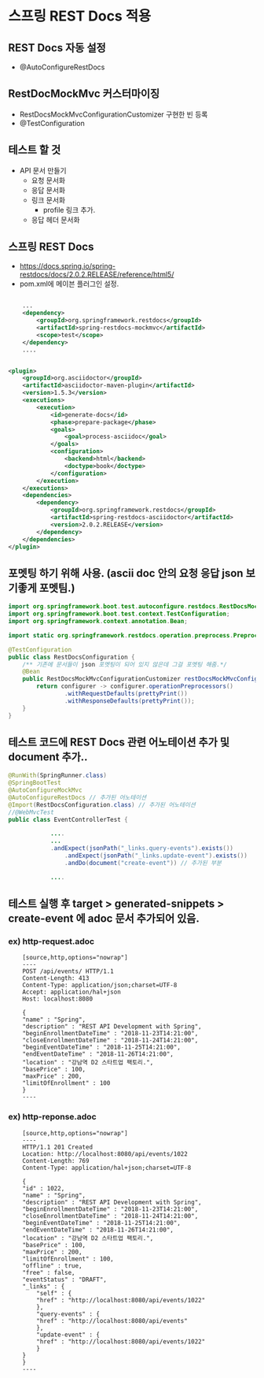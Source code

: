 
# 스프링 REST Docs 적용

## REST Docs 자동 설정
 - @AutoConfigureRestDocs

## RestDocMockMvc 커스터마이징
 - RestDocsMockMvcConfigurationCustomizer 구현한 빈 등록
 - @TestConfiguration

## 테스트 할 것
 - API 문서 만들기
   - 요청 문서화
   - 응답 문서화
   - 링크 문서화
     - profile 링크 추가.
   - 응답 헤더 문서화

## 스프링 REST Docs
 - https://docs.spring.io/spring-restdocs/docs/2.0.2.RELEASE/reference/html5/
 - pom.xml에 메이븐 플러그인 설정.

```xml

    ...
    <dependency>
        <groupId>org.springframework.restdocs</groupId>
        <artifactId>spring-restdocs-mockmvc</artifactId>
        <scope>test</scope>
    </dependency>
    ....


<plugin> 
    <groupId>org.asciidoctor</groupId>
    <artifactId>asciidoctor-maven-plugin</artifactId>
    <version>1.5.3</version>
    <executions>
        <execution>
            <id>generate-docs</id>
            <phase>prepare-package</phase> 
            <goals>
                <goal>process-asciidoc</goal>
            </goals>
            <configuration>
                <backend>html</backend>
                <doctype>book</doctype>
            </configuration>
        </execution>
    </executions>
    <dependencies>
        <dependency> 
            <groupId>org.springframework.restdocs</groupId>
            <artifactId>spring-restdocs-asciidoctor</artifactId>
            <version>2.0.2.RELEASE</version>
        </dependency>
    </dependencies>
</plugin>
```



## 포멧팅 하기 위해 사용. (ascii doc 안의 요청 응답 json 보기좋게 포멧팀.)
```java
import org.springframework.boot.test.autoconfigure.restdocs.RestDocsMockMvcConfigurationCustomizer;
import org.springframework.boot.test.context.TestConfiguration;
import org.springframework.context.annotation.Bean;

import static org.springframework.restdocs.operation.preprocess.Preprocessors.prettyPrint;

@TestConfiguration
public class RestDocsConfiguration {
    /** 기존에 문서들이 json 포멧팅이 되어 있지 않은데 그걸 포멧팅 해줌.*/
    @Bean
    public RestDocsMockMvcConfigurationCustomizer restDocsMockMvcConfigurationCustomizer() {
        return configurer -> configurer.operationPreprocessors()
                .withRequestDefaults(prettyPrint())
                .withResponseDefaults(prettyPrint());
    }
}

```

## 테스트 코드에 REST Docs 관련 어노테이션 추가 및 document 추가..
```java
@RunWith(SpringRunner.class)
@SpringBootTest
@AutoConfigureMockMvc
@AutoConfigureRestDocs // 추가된 어노테이션
@Import(RestDocsConfiguration.class) // 추가된 어노테이션
//@WebMvcTest
public class EventControllerTest {

            ....
            ...
            .andExpect(jsonPath("_links.query-events").exists())
                .andExpect(jsonPath("_links.update-event").exists())
                .andDo(document("create-event")) // 추가된 부분

            ....

```

## 테스트 실행 후 target > generated-snippets > create-event 에 adoc 문서 추가되어 있음.

### ex) http-request.adoc
```
    [source,http,options="nowrap"]
    ----
    POST /api/events/ HTTP/1.1
    Content-Length: 413
    Content-Type: application/json;charset=UTF-8
    Accept: application/hal+json
    Host: localhost:8080

    {
    "name" : "Spring",
    "description" : "REST API Development with Spring",
    "beginEnrollmentDateTime" : "2018-11-23T14:21:00",
    "closeEnrollmentDateTime" : "2018-11-24T14:21:00",
    "beginEventDateTime" : "2018-11-25T14:21:00",
    "endEventDateTime" : "2018-11-26T14:21:00",
    "location" : "강남역 D2 스타트업 팩토리.",
    "basePrice" : 100,
    "maxPrice" : 200,
    "limitOfEnrollment" : 100
    }
    ----
```

### ex) http-reponse.adoc
```
    [source,http,options="nowrap"]
    ----
    HTTP/1.1 201 Created
    Location: http://localhost:8080/api/events/1022
    Content-Length: 769
    Content-Type: application/hal+json;charset=UTF-8

    {
    "id" : 1022,
    "name" : "Spring",
    "description" : "REST API Development with Spring",
    "beginEnrollmentDateTime" : "2018-11-23T14:21:00",
    "closeEnrollmentDateTime" : "2018-11-24T14:21:00",
    "beginEventDateTime" : "2018-11-25T14:21:00",
    "endEventDateTime" : "2018-11-26T14:21:00",
    "location" : "강남역 D2 스타트업 팩토리.",
    "basePrice" : 100,
    "maxPrice" : 200,
    "limitOfEnrollment" : 100,
    "offline" : true,
    "free" : false,
    "eventStatus" : "DRAFT",
    "_links" : {
        "self" : {
        "href" : "http://localhost:8080/api/events/1022"
        },
        "query-events" : {
        "href" : "http://localhost:8080/api/events"
        },
        "update-event" : {
        "href" : "http://localhost:8080/api/events/1022"
        }
    }
    }
    ----
```